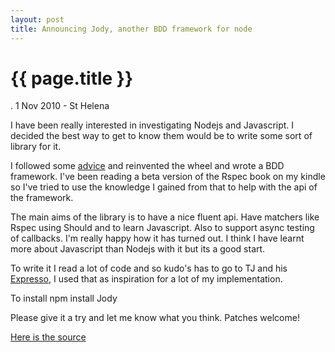 ```yaml
---
layout: post
title: Announcing Jody, another BDD framework for node
---
```


{{ page.title }}
================

<p id="meta" class="meta"> . 1 Nov 2010 - St Helena </p>

I have been really interested in investigating Nodejs and Javascript. I decided the best way to get to know them would be to write some sort of library for it. 

I followed some [advice](http://neversaw.us/2010/8/26/the-learning-spiral/) and reinvented the wheel and wrote a BDD framework. I've been reading a beta version of the Rspec book on my kindle so I've tried to use the knowledge I gained from that to help with the api of the framework. 

The main aims of the library is to have a nice fluent api. Have matchers like Rspec using Should and to learn Javascript. Also to support async testing of callbacks. I'm really happy how it has turned out. I think I have learnt more about Javascript than Nodejs with it but its a good start.

To write it I read a lot of code and so kudo's has to go to TJ and his [Expresso](http://github.com/visionmedia/expresso), I used that as inspiration for a lot of my implementation. 

To install
    npm install Jody

Please give it a try and let me know what you think. Patches welcome!

[Here is the source](http://github.com/garrensmith/Jody)


